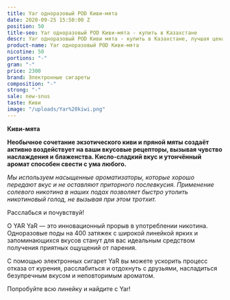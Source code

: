 ```yaml
---
title: Yar одноразовый POD Киви-мята
date: 2020-09-25 15:50:00 Z
position: 50
title-seo: Yar одноразовый POD Киви-мята - купить в Казахстане
descr: Yar одноразовый POD Киви мята - купить в Казахстане, лучшая цена.
product-name: Yar одноразовый POD Киви-мята
nicotine: 50
portions: "-"
gram: "-"
price: 2300
brand: Электронные сигареты
composition: "-"
strong: "-"
sale: new-snus
taste: Киви
image: "/uploads/Yar%20kiwi.png"
---
```


**Киви-мята**


**Необычное сочетание экзотического киви и пряной мяты создаёт активно воздействует на ваши вкусовые рецепторы, вызывая чувство наслаждения и блаженства. Кисло-сладкий вкус и утончённый аромат способен свести с ума любого.**

*Мы используем насыщенные ароматизаторы, которые хорошо передают вкус и не оставляют приторного послевкусия. Применение солевого никотина в наших подах позволяет быстро утолить никотиновый голод, не вызывая при этом тротхит.*

Расслабься и почувствуй!

О YAR YaR — это инновационный прорыв в употреблении никотина. Одноразовые поды на 400 затяжек с широкой линейкой ярких и запоминающихся вкусов станут для вас идеальным средством получения приятных ощущений от парения.

С помощью электронных сигарет YaR вы можете ускорить процесс отказа от курения, расслабиться и отдохнуть с друзьями, насладиться безупречным вкусом и неповторимым ароматом.

Попробуйте всю линейку и найдите с Yar!